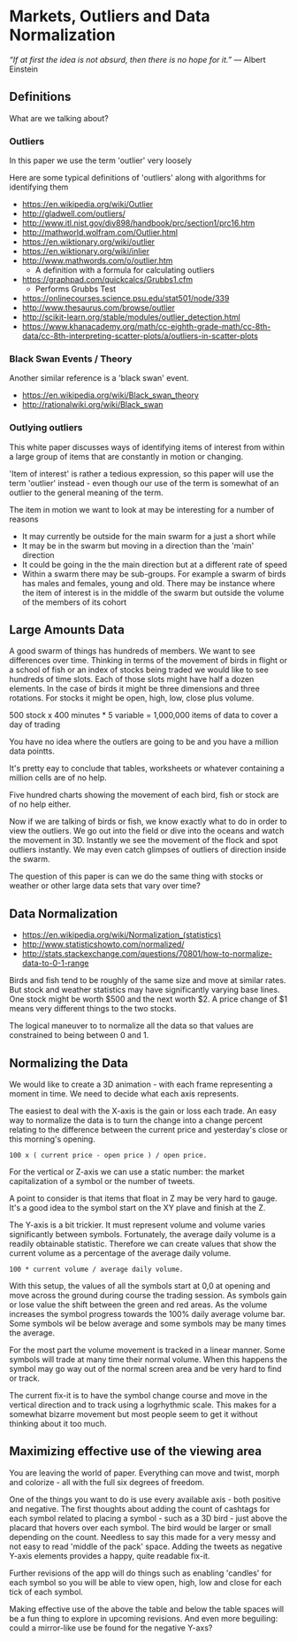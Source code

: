 
Markets, Outliers and Data Normalization
===

_“If at first the idea is not absurd, then there is no hope for it.”_ — Albert Einstein


## Definitions
What are we talking about?

### Outliers

In this paper we use the term 'outlier' very loosely

Here are some typical definitions of 'outliers' along with algorithms for identifying them

* https://en.wikipedia.org/wiki/Outlier
* http://gladwell.com/outliers/
* http://www.itl.nist.gov/div898/handbook/prc/section1/prc16.htm
* http://mathworld.wolfram.com/Outlier.html
* https://en.wiktionary.org/wiki/outlier
* https://en.wiktionary.org/wiki/inlier
* http://www.mathwords.com/o/outlier.htm
	* A definition with a formula for calculating outliers
* https://graphpad.com/quickcalcs/Grubbs1.cfm
	* Performs Grubbs Test
* https://onlinecourses.science.psu.edu/stat501/node/339
* http://www.thesaurus.com/browse/outlier
* http://scikit-learn.org/stable/modules/outlier_detection.html
* https://www.khanacademy.org/math/cc-eighth-grade-math/cc-8th-data/cc-8th-interpreting-scatter-plots/a/outliers-in-scatter-plots

### Black Swan Events / Theory

Another similar reference is a 'black swan' event.

* https://en.wikipedia.org/wiki/Black_swan_theory
* http://rationalwiki.org/wiki/Black_swan

### Outlying outliers

This white paper discusses ways of identifying items of interest from within a large group of items that are constantly in motion or changing.

'Item of interest' is rather a tedious expression, so this paper will use the term 'outlier' instead - even though our use of the term is somewhat of an outlier to the general meaning of the term.

The item in motion we want to look at may be interesting for a number of reasons

* It may currently be outside for the main swarm for a just a short while
* It may be in the swarm but moving in a direction than the 'main' direction
* It could be going in the the main direction but at a different rate of speed
* Within a swarm there may be sub-groups. For example a swarm of birds has males and females, young and old. There may be instance where the item of interest is in the middle of the swarm but outside the volume of the members of its cohort


## Large Amounts Data

A good swarm of things has hundreds of members. We want to see differences over time. Thinking in terms of the movement of birds in flight or a school of fish or an index of stocks being traded we would like to see hundreds of time slots. Each of those slots might have half a dozen elements. In the case of birds it might be three dimensions and three rotations. For stocks it might be open, high, low, close plus volume.

500 stock x 400 minutes * 5 variable = 1,000,000 items of data to cover a day of trading

You have no idea where the outlers are going to be and you have a million data pointts.

It's pretty eay to conclude that tables, worksheets or whatever containing a million cells are of no help.

Five hundred charts showing the movement of each bird, fish or stock are of no help either.

Now if we are talking of birds or fish, we know exactly what to do in order to view the outliers. We go out into the field or dive into the oceans and watch the movement in 3D. Instantly we see the movement of the flock and spot outliers instantly. We may even catch glimpses of outliers of direction inside the swarm.

The question of this paper is can we do the same thing with stocks or weather or other large data sets that vary over time?


## Data Normalization

* https://en.wikipedia.org/wiki/Normalization_(statistics)
* http://www.statisticshowto.com/normalized/
* http://stats.stackexchange.com/questions/70801/how-to-normalize-data-to-0-1-range

Birds and fish tend to be roughly of the same size and move at similar rates. But stock and weather statistics may have significantly varying base lines. One stock might be worth $500 and the next worth $2. A price change of $1 means very different things to the two stocks.

The logical maneuver to to normalize all the data so that values are constrained to being between 0 and 1.


## Normalizing the Data

We would like to create a 3D animation - with each frame representing a moment in time. We need to decide what each axis represents.

The easiest to deal with the X-axis is the gain or loss each trade.  An easy way to normalize the data is to turn the change into a change percent relating to the difference between the current price and yesterday's close or this morning's opening.

    100 x ( current price - open price ) / open price.

For the vertical or Z-axis we can use a static number: the market capitalization of a symbol or the number of tweets.

A point to consider is that items that float in Z may be very hard to gauge. It's a good idea to the symbol start on the XY plave and finish at the Z.

The Y-axis is a bit trickier.  It must represent volume and volume varies significantly between symbols. Fortunately, the average daily volume is a readily obtainable statistic. Therefore we can create values that show the current volume as a percentage of the average daily volume.

    100 * current volume / average daily volume.


With this setup, the values of all the symbols start at 0,0 at opening and move across the ground during course the trading session.
As symbols gain or lose value the shift between the green and red areas. As the volume increases the symbol progress towards the 100%  daily average volume bar. Some symbols wil be below average and some symbols may be many times the average.

For the most part the volume movement is tracked in a linear manner. Some symbols will trade at many time their normal volume. When this happens the symbol may go way out of the normal screen area and be very hard to find or track.

The current fix-it is to have the symbol change course and move in the vertical direction and to track using a logrhythmic scale. This makes for a somewhat bizarre movement but most people seem to get it without thinking about it too much.

## Maximizing effective use of the viewing area

You are leaving the world of paper. Everything can move and twist, morph and colorize - all with the full six degrees of freedom.

One of the things you want to do is use every available axis - both positive and negative. The first thoughts about adding the count of cashtags for each symbol related to placing a symbol - such as a 3D bird - just above the placard that hovers over each symbol. The bird would be larger or small depending on the count. Needless to say this made for a very messy and not easy to read 'middle of the pack' space. Adding the tweets as negative Y-axis elements provides a happy, quite readable fix-it.

Further revisions of the app will do things such as enabling 'candles' for each symbol so you will be able to view open, high, low and close for each tick of each symbol.

Making effective use of the above the table and below the table spaces will be a fun thing to explore in upcoming revisions. And even more beguiling: could a mirror-like use be found for the negative Y-axs?

















